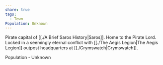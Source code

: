 ```yaml
---
share: true
tags:
  - Town
Population: Unknown
---
```


Pirate capital of [[./A Brief Saros History|Saros]]. Home to the Pirate Lord. Locked in a seemingly eternal conflict with [[./The Aegis Legion|The Aegis Legion]] outpost headquarters at [[./Grymswatch|Grymswatch]]. 

Population - Unknown